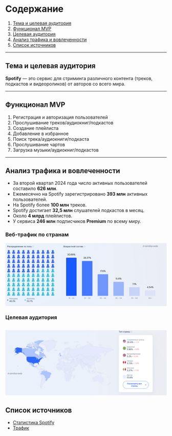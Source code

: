 # Содержание  
1. [Тема и целевая аудитория](#тема-и-целевая-аудитория)  
2. [Функционал MVP](#функционал-mvp)  
3. [Целевая аудитория](#целевая-аудитория)  
4. [Анализ трафика и вовлеченности](#анализ-трафика-и-вовлеченности)  
5. [Список источников](#список-источников)  

---

## Тема и целевая аудитория  
**Spotify** — это сервис для стриминга различного контента (треков, подкастов и видеороликов) от авторов со всего мира.  

---

## Функционал MVP  
1. Регистрация и авторизация пользователей  
2. Прослушивание треков/аудиокниг/подкастов  
3. Создание плейлиста  
4. Добавление в избранное  
5. Поиск трека/аудиокниги/подкаста  
6. Прослушивание чартов  
7. Загрузка музыки/аудиокниг/подкастов  

---

## Анализ трафика и вовлеченности  

- За второй квартал 2024 года число активных пользователей составило **626 млн**.  
- Ежемесячно на Spotify зарегистрировано **393 млн** активных пользователей.  
- На Spotify более **100 млн** треков.  
- Spotify достигает **32,5 млн** слушателей подкастов в месяц.  
- Около **4 млрд** плейлистов.  
- У сервиса **246 млн** подписчиков **Premium** по всему миру.  

### Веб-трафик по странам  
![Веб-трафик по странам ](/img/country.png)  


### Целевая аудитория  
![Целевая аудитория](/img/people.png)
---

## Список источников  
- [Статистика Spotify](https://thesocialshepherd.com/blog/spotify-statistics)  
- [Трафик](https://www.similarweb.com/ru/website/spotify.com/)  
